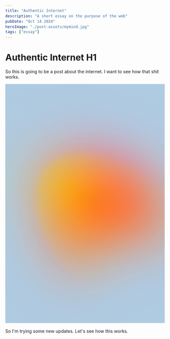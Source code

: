 ```yaml
---
title: "Authentic Internet"
description: "A short essay on the purpose of the web"
pubDate: "Oct 14 2024"
heroImage: "./post-assets/mymind.jpg"
tags: ["essay"]
---
```


# Authentic Internet H1
So this is going to be a post about the internet. I want to see how that shit works. 

![Some picture](./post-assets/mymind.jpg)

So I'm trying some new updates. Let's see how this works.